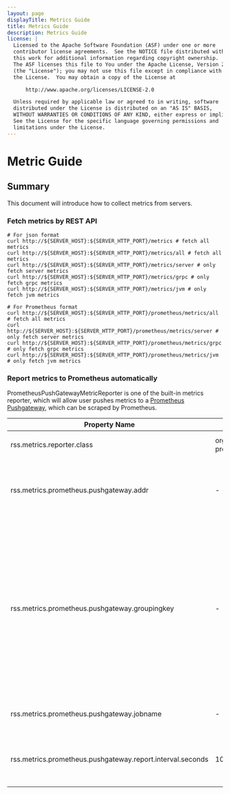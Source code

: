 ```yaml
---
layout: page
displayTitle: Metrics Guide
title: Metrics Guide
description: Metrics Guide
license: |
  Licensed to the Apache Software Foundation (ASF) under one or more
  contributor license agreements.  See the NOTICE file distributed with
  this work for additional information regarding copyright ownership.
  The ASF licenses this file to You under the Apache License, Version 2.0
  (the "License"); you may not use this file except in compliance with
  the License.  You may obtain a copy of the License at

      http://www.apache.org/licenses/LICENSE-2.0

  Unless required by applicable law or agreed to in writing, software
  distributed under the License is distributed on an "AS IS" BASIS,
  WITHOUT WARRANTIES OR CONDITIONS OF ANY KIND, either express or implied.
  See the License for the specific language governing permissions and
  limitations under the License.
---
```

# Metric Guide

## Summary
This document will introduce how to collect metrics from servers.

### Fetch metrics by REST API
``` shell
# For json format
curl http://${SERVER_HOST}:${SERVER_HTTP_PORT}/metrics # fetch all metrics
curl http://${SERVER_HOST}:${SERVER_HTTP_PORT}/metrics/all # fetch all metrics
curl http://${SERVER_HOST}:${SERVER_HTTP_PORT}/metrics/server # only fetch server metrics
curl http://${SERVER_HOST}:${SERVER_HTTP_PORT}/metrics/grpc # only fetch grpc metrics
curl http://${SERVER_HOST}:${SERVER_HTTP_PORT}/metrics/jvm # only fetch jvm metrics

# For Prometheus format
curl http://${SERVER_HOST}:${SERVER_HTTP_PORT}/prometheus/metrics/all # fetch all metrics
curl http://${SERVER_HOST}:${SERVER_HTTP_PORT}/prometheus/metrics/server # only fetch server metrics
curl http://${SERVER_HOST}:${SERVER_HTTP_PORT}/prometheus/metrics/grpc # only fetch grpc metrics
curl http://${SERVER_HOST}:${SERVER_HTTP_PORT}/prometheus/metrics/jvm # only fetch jvm metrics

```

### Report metrics to Prometheus automatically
PrometheusPushGatewayMetricReporter is one of the built-in metrics reporter, which will allow user pushes metrics to a [Prometheus Pushgateway](https://github.com/prometheus/pushgateway), which can be scraped by Prometheus.

|Property Name|Default| 	Description                                                                                                                                                                                                                                                                                                                          |
|---|---|---------------------------------------------------------------------------------------------------------------------------------------------------------------------------------------------------------------------------------------------------------------------------------------------------------------------------------------|
|rss.metrics.reporter.class|org.apache.uniffle.common.metrics.<br/>prometheus.PrometheusPushGatewayMetricReporter|The class of metrics reporter.|
|rss.metrics.prometheus.pushgateway.addr|-| The PushGateway server host URL including scheme, host name, and port.                                                                                                                                                                                                                                                                |
|rss.metrics.prometheus.pushgateway.groupingkey|-| Specifies the grouping key which is the group and global labels of all metrics. The label name and value are separated by '=', and labels are separated by ';', e.g., k1=v1;k2=v2. Please ensure that your grouping key meets the [Prometheus requirements](https://prometheus.io/docs/concepts/data_model/#metric-names-and-labels). |
|rss.metrics.prometheus.pushgateway.jobname|-| The job name under which metrics will be pushed.                                                                                                                                                                                                                                                                                      |
|rss.metrics.prometheus.pushgateway.report.interval.seconds|10| The interval in seconds for the reporter to report metrics.                                                                                                                                                                                                                                                                                     |

